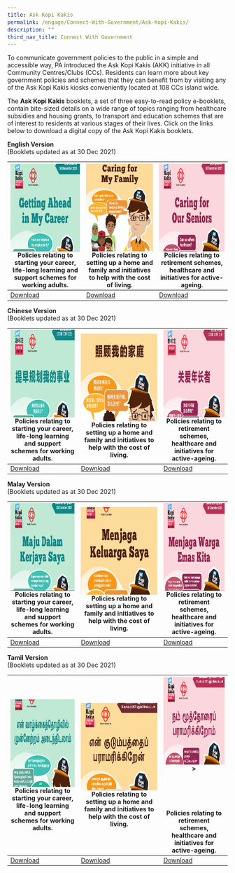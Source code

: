 ```yaml
---
title: Ask Kopi Kakis
permalink: /engage/Connect-With-Government/Ask-Kopi-Kakis/
description: ""
third_nav_title: Connect With Government
---
```

To communicate government policies to the public in a simple and accessible way, PA introduced the Ask Kopi Kakis (AKK) initiative in all Community Centres/Clubs (CCs). Residents can learn more about key government policies and schemes that they can benefit from by visiting any of the Ask Kopi Kakis kiosks conveniently located at 108 CCs island wide.

The **Ask Kopi Kakis** booklets, a set of three easy-to-read policy e-booklets, contain bite-sized details on a wide range of topics ranging from healthcare subsidies and housing grants, to transport and education schemes that are of interest to residents at various stages of their lives.  Click on the links below to download a digital copy of the Ask Kopi Kakis booklets. <br>

**English Version**<br>
(Booklets updated as at 30 Dec 2021)



|<img style="height:200px;width:250px"  align="left" src="/images/Engage/Getting%20ahead%20in%20my%20career.png"><br><br><br><br><br><br><br><br><br>Policies relating to starting your career, life-long learning and support schemes for working adults.  | <img style="height:200px;width:250px"  align="center" src="/images/Engage/Caring%20My%20Family.png"><br>Policies relating to setting up a home and family and initiatives to help with the cost of living. | <img style="height:200px;width:250px"  align="right" src="/images/Engage/Caring%20for%20Seniors.png"><br><br><br><br><br><br><br><br><br>Policies relating to retirement schemes, healthcare and initiatives for active-ageing. |
| -------- | -------- | -------- |
| [Download](/files/Engage/pa-career-a4-eng-30pp-30122021-(final).pdf)     | [Download](/files/Engage/pa-family-a4-39pp-eng-30122021-(final).pdf)     |  [Download](/files/Engage/pa-senior-a4-36pp-eng-30122021-(final).pdf)    |



**Chinese Version**<br>
(Booklets updated as at 30 Dec 2021)


|<img style="height:200px;width:250px"  align="left" src="/images/Engage/Pa-career-chinese.png"><br><br><br><br><br><br><br><br><br> Policies relating to starting your career, life-long learning and support schemes for working adults. | <img style="height:200px;width:250px"  align="center" src="/images/Engage/pa-family-chinese.png">Policies relating to setting up a home and family and initiatives to help with the cost of living. | <img style="height:200px;width:250px"  align="right" src="/images/Engage/pa-senior-chinese.png"><br><br><br><br><br><br><br><br><br>Policies relating to retirement schemes, healthcare and initiatives for active-ageing.|
| -------- | -------- | -------- |
| [Download](/files/Engage/pa-career-chinese-final.pdf)    | [Download](/files/Engage/pa-family-chinese-final.pdf) | [Download](/files/Engage/pa-senior-chinese-final.pdf) |





**Malay Version**<br>
(Booklets updated as at 30 Dec 2021)



|<img style="height:200px;width:250px"  align="left" src="/images/Engage/pa-career-malay.png"><br><br><br><br><br><br><br><br><br>Policies relating to starting your career, life-long learning and support schemes for working adults. | <img style="height:200px;width:250px"  align="center" src="/images/Engage/pa-family-malay.png">Policies relating to setting up a home and family and initiatives to help with the cost of living. | <img style="height:200px;width:250px"  align="right" src="/images/Engage/pa-senior-malay.png"><br><br><br><br><br><br><br><br><br>Policies relating to retirement schemes, healthcare and initiatives for active-ageing. |
| -------- | -------- | -------- |
| [Download](/files/Engage/pa-career-malay-(final).pdf) | [Download](/files/Engage/pa-career-malay-(final).pdf)| [Download](/files/Engage/pa-senior-malay-(final).pdf) |





**Tamil Version**<br>
(Booklets updated as at 30 Dec 2021)



| <img style="height:200px;width:250px"  align="left" src="/images/Engage/pa-career-tamil.png"><br><br><br><br><br><br><br><br> Policies relating to starting your career, life-long learning and support schemes for working adults. | <img style="height:200px;width:250px"  align="center" src="/images/Engage/pa-family-tamil.png">Policies relating to setting up a home and family and initiatives to help with the cost of living.|<img style="height:200px;width:250px"  align="right" src="/images/Engage/pa-senior-tamil.png"> <br><br><br>><br><br><br><br><br><br>Policies relating to retirement schemes, healthcare and initiatives for active-ageing. |
| -------- | -------- | -------- |
| [Download](/files/Engage/pa-career-tamil-final.pdf) | [Download](/files/Engage/pa-family-tamil-final.pdf)| [Download](/files/Engage/pa-senior-tamil-final.pdf)|